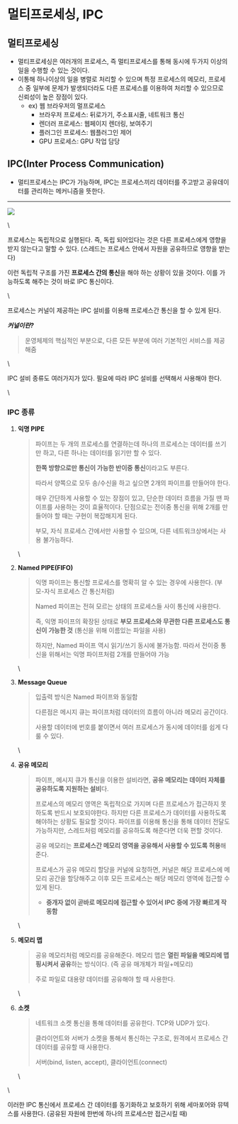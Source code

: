 # 멀티프로세싱, IPC

## 멀티프로세싱

* 멀티프로세싱은 여러개의 프로세스, 즉 멀티프로세스를 통해 동시에 두가지 이상의 일을 수행할 수 있는 것이다.
* 이통해 하나이상의 일을 병렬로 처리할 수 있으며 특정 프로세스의 메모리, 프로세스 중 일부에 문제가 발생되더라도 다른 프로세스를 이용하여 처리할 수 있으므로 신뢰성이 높은 장점이 있다.
  * ex) 웹 브라우저의 멀프로세스
    * 브라우저 프로세스: 뒤로가기, 주소표시줄, 네트워크 통신
    * 렌더러 프로세스: 웹페이지 렌더링, 보여주기
    * 플러그인 프로세스: 웹플러그인 제어
    * GPU 프로세스: GPU 작업 담당

## IPC(Inter Process Communication)

* 멀티프로세스는 IPC가 가능하며, IPC는 프로세스끼리 데이터를 주고받고 공유데이터를 관리하는 메커니즘을 뜻한다.

***

[![](https://camo.githubusercontent.com/ae371b6a70f7e11ebfbbd4cda052d103e6cf8c7e39b8ae3fd81e5396ef9bb9a8/68747470733a2f2f74312e6461756d63646e2e6e65742f6366696c652f746973746f72792f393944423843343935433443353730343137)](https://camo.githubusercontent.com/ae371b6a70f7e11ebfbbd4cda052d103e6cf8c7e39b8ae3fd81e5396ef9bb9a8/68747470733a2f2f74312e6461756d63646e2e6e65742f6366696c652f746973746f72792f393944423843343935433443353730343137)

\


프로세스는 독립적으로 실행된다. 즉, 독립 되어있다는 것은 다른 프로세스에게 영향을 받지 않는다고 말할 수 있다. (스레드는 프로세스 안에서 자원을 공유하므로 영향을 받는다)

이런 독립적 구조를 가진 **프로세스 간의 통신**을 해야 하는 상황이 있을 것이다. 이를 가능하도록 해주는 것이 바로 IPC 통신이다.

\


프로세스는 커널이 제공하는 IPC 설비를 이용해 프로세스간 통신을 할 수 있게 된다.

_**커널이란?**_

> 운영체제의 핵심적인 부분으로, 다른 모든 부분에 여러 기본적인 서비스를 제공해줌

\


IPC 설비 종류도 여러가지가 있다. 필요에 따라 IPC 설비를 선택해서 사용해야 한다.

\


### **IPC 종류**

1.  **익명 PIPE**

    > 파이프는 두 개의 프로세스를 연결하는데 하나의 프로세스는 데이터를 쓰기만 하고, 다른 하나는 데이터를 읽기만 할 수 있다.
    >
    > **한쪽 방향으로만 통신이 가능한 반이중 통신**이라고도 부른다.
    >
    > 따라서 양쪽으로 모두 송/수신을 하고 싶으면 2개의 파이프를 만들어야 한다.
    >
    > 매우 간단하게 사용할 수 있는 장점이 있고, 단순한 데이터 흐름을 가질 땐 파이프를 사용하는 것이 효율적이다. 단점으로는 전이중 통신을 위해 2개를 만들어야 할 때는 구현이 복잡해지게 된다.
    >
    > 부모, 자식 프로세스 간에서만 사용할 수 있으며, 다른 네트워크상에서는 사용 불가능하다.

    \

2.  **Named PIPE(FIFO)**

    > 익명 파이프는 통신할 프로세스를 명확히 알 수 있는 경우에 사용한다. (부모-자식 프로세스 간 통신처럼)
    >
    > Named 파이프는 전혀 모르는 상태의 프로세스들 사이 통신에 사용한다.
    >
    > 즉, 익명 파이프의 확장된 상태로 **부모 프로세스와 무관한 다른 프로세스도 통신이 가능한 것** (통신을 위해 이름있는 파일을 사용)
    >
    > 하지만, Named 파이프 역시 읽기/쓰기 동시에 불가능함. 따라서 전이중 통신을 위해서는 익명 파이프처럼 2개를 만들어야 가능

    \

3.  **Message Queue**

    > 입출력 방식은 Named 파이프와 동일함
    >
    > 다른점은 메시지 큐는 파이프처럼 데이터의 흐름이 아니라 메모리 공간이다.
    >
    > 사용할 데이터에 번호를 붙이면서 여러 프로세스가 동시에 데이터를 쉽게 다룰 수 있다.

    \

4.  **공유 메모리**

    > 파이프, 메시지 큐가 통신을 이용한 설비라면, **공유 메모리는 데이터 자체를 공유하도록 지원하는 설비**다.
    >
    > 프로세스의 메모리 영역은 독립적으로 가지며 다른 프로세스가 접근하지 못하도록 반드시 보호되야한다. 하지만 다른 프로세스가 데이터를 사용하도록 해야하는 상황도 필요할 것이다. 파이프를 이용해 통신을 통해 데이터 전달도 가능하지만, 스레드처럼 메모리를 공유하도록 해준다면 더욱 편할 것이다.
    >
    > 공유 메모리는 **프로세스간 메모리 영역을 공유해서 사용할 수 있도록 허용**해준다.
    >
    > 프로세스가 공유 메모리 할당을 커널에 요청하면, 커널은 해당 프로세스에 메모리 공간을 할당해주고 이후 모든 프로세스는 해당 메모리 영역에 접근할 수 있게 된다.
    >
    > * **중개자 없이 곧바로 메모리에 접근할 수 있어서 IPC 중에 가장 빠르게 작동함**

    \

5.  **메모리 맵**

    > 공유 메모리처럼 메모리를 공유해준다. 메모리 맵은 **열린 파일을 메모리에 맵핑시켜서 공유**하는 방식이다. (즉 공유 매개체가 파일+메모리)
    >
    > 주로 파일로 대용량 데이터를 공유해야 할 때 사용한다.

    \

6.  **소켓**

    > 네트워크 소켓 통신을 통해 데이터를 공유한다. TCP와 UDP가 있다.
    >
    > 클라이언트와 서버가 소켓을 통해서 통신하는 구조로, 원격에서 프로세스 간 데이터를 공유할 때 사용한다.
    >
    > 서버(bind, listen, accept), 클라이언트(connect)

    \


\


이러한 IPC 통신에서 프로세스 간 데이터를 동기화하고 보호하기 위해 세마포어와 뮤텍스를 사용한다. (공유된 자원에 한번에 하나의 프로세스만 접근시킬 때)
